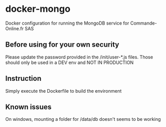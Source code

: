 # docker-mongo
Docker configuration for running the MongoDB service for Commande-Online.fr SAS

## Before using for your own security
Please update the password provided in the /init/user-*.js files. Those should only be used in a DEV env and NOT IN PRODUCTION

## Instruction
Simply execute the Dockerfile to build the environment

## Known issues
On windows, mounting a folder for /data/db doesn't seems to be working

